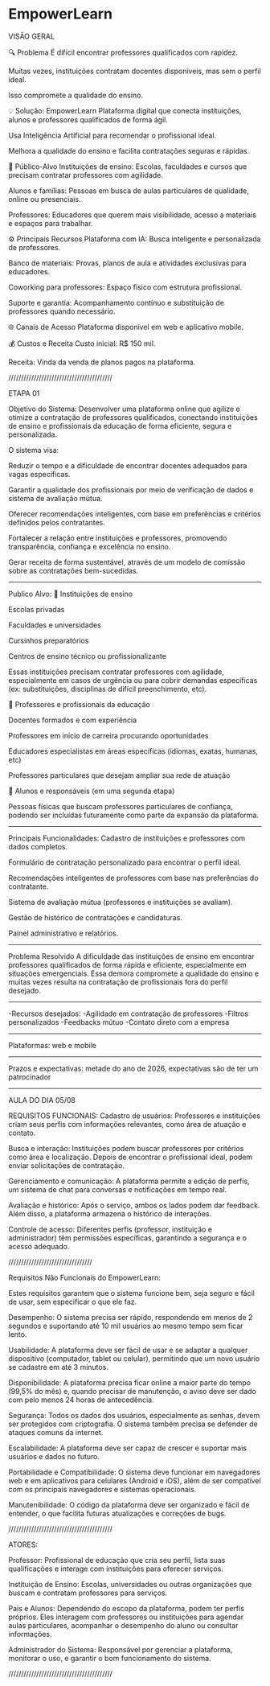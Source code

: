 # EmpowerLearn


VISÃO GERAL


🔍 Problema
É difícil encontrar professores qualificados com rapidez.

Muitas vezes, instituições contratam docentes disponíveis, mas sem o perfil ideal.

Isso compromete a qualidade do ensino.

💡 Solução: EmpowerLearn
Plataforma digital que conecta instituições, alunos e professores qualificados de forma ágil.

Usa Inteligência Artificial para recomendar o profissional ideal.

Melhora a qualidade do ensino e facilita contratações seguras e rápidas.

👥 Público-Alvo
Instituições de ensino: Escolas, faculdades e cursos que precisam contratar professores com agilidade.

Alunos e famílias: Pessoas em busca de aulas particulares de qualidade, online ou presenciais.

Professores: Educadores que querem mais visibilidade, acesso a materiais e espaços para trabalhar.

⚙️ Principais Recursos
Plataforma com IA: Busca inteligente e personalizada de professores.

Banco de materiais: Provas, planos de aula e atividades exclusivas para educadores.

Coworking para professores: Espaço físico com estrutura profissional.

Suporte e garantia: Acompanhamento contínuo e substituição de professores quando necessário.

🌐 Canais de Acesso
Plataforma disponível em web e aplicativo mobile.

💰 Custos e Receita
Custo inicial: R$ 150 mil.

Receita: Vinda da venda de planos pagos na plataforma.




/////////////////////////////////////////

ETAPA 01


Objetivo do Sistema:  Desenvolver uma plataforma online que agilize e otimize a contratação de professores qualificados, conectando instituições de ensino e profissionais da educação de forma eficiente, segura e personalizada.

O sistema visa:

Reduzir o tempo e a dificuldade de encontrar docentes adequados para vagas específicas.

Garantir a qualidade dos profissionais por meio de verificação de dados e sistema de avaliação mútua.

Oferecer recomendações inteligentes, com base em preferências e critérios definidos pelos contratantes.

Fortalecer a relação entre instituições e professores, promovendo transparência, confiança e excelência no ensino.

Gerar receita de forma sustentável, através de um modelo de comissão sobre as contratações bem-sucedidas.



------------------------------------------

Publico Alvo: 🔸 Instituições de ensino

Escolas privadas

Faculdades e universidades

Cursinhos preparatórios

Centros de ensino técnico ou profissionalizante

Essas instituições precisam contratar professores com agilidade, especialmente em casos de urgência ou para cobrir demandas específicas (ex: substituições, disciplinas de difícil preenchimento, etc).

🔸 Professores e profissionais da educação

Docentes formados e com experiência

Professores em início de carreira procurando oportunidades

Educadores especialistas em áreas específicas (idiomas, exatas, humanas, etc)

Professores particulares que desejam ampliar sua rede de atuação

🔸 Alunos e responsáveis (em uma segunda etapa)

Pessoas físicas que buscam professores particulares de confiança, podendo ser incluídas futuramente como parte da expansão da plataforma.


------------------------------------------

Principais Funcionalidades: Cadastro de instituições e professores com dados completos.

Formulário de contratação personalizado para encontrar o perfil ideal.

Recomendações inteligentes de professores com base nas preferências do contratante.

Sistema de avaliação mútua (professores e instituições se avaliam).

Gestão de histórico de contratações e candidaturas.

Painel administrativo e relatórios.

-----------------------------------------

Problema Resolvido
A dificuldade das instituições de ensino em encontrar professores qualificados de forma rápida e eficiente, especialmente em situações emergenciais.
Essa demora compromete a qualidade do ensino e muitas vezes resulta na contratação de profissionais fora do perfil desejado.


------------------------------------------

-Recursos desejados:
-Agilidade em contratação de professores 
-Filtros personalizados 
-Feedbacks mútuo 
-Contato direto com a empresa

------------------------------------------

Plataformas: web e mobile 

------------------------------------------


Prazos e expectativas: metade do ano de 2026, expectativas são de ter um patrocinador 





--------------------------------------------------------------------


AULA DO DIA 05/08



REQUISITOS FUNCIONAIS: 
Cadastro de usuários: Professores e instituições criam seus perfis com informações relevantes, como área de atuação e contato.

Busca e interação: Instituições podem buscar professores por critérios como área e localização. Depois de encontrar o profissional ideal, podem enviar solicitações de contratação.

Gerenciamento e comunicação: A plataforma permite a edição de perfis, um sistema de chat para conversas e notificações em tempo real.

Avaliação e histórico: Após o serviço, ambos os lados podem dar feedback. Além disso, a plataforma armazena o histórico de interações.

Controle de acesso: Diferentes perfis (professor, instituição e administrador) têm permissões específicas, garantindo a segurança e o acesso adequado.



/////////////////////////////////


Requisitos Não Funcionais do EmpowerLearn:

Estes requisitos garantem que o sistema funcione bem, seja seguro e fácil de usar, sem especificar o que ele faz.

Desempenho: O sistema precisa ser rápido, respondendo em menos de 2 segundos e suportando até 10 mil usuários ao mesmo tempo sem ficar lento.

Usabilidade: A plataforma deve ser fácil de usar e se adaptar a qualquer dispositivo (computador, tablet ou celular), permitindo que um novo usuário se cadastre em até 3 minutos.

Disponibilidade: A plataforma precisa ficar online a maior parte do tempo (99,5% do mês) e, quando precisar de manutenção, o aviso deve ser dado com pelo menos 24 horas de antecedência.

Segurança: Todos os dados dos usuários, especialmente as senhas, devem ser protegidos com criptografia. O sistema também precisa se defender de ataques comuns da internet.

Escalabilidade: A plataforma deve ser capaz de crescer e suportar mais usuários e dados no futuro.

Portabilidade e Compatibilidade: O sistema deve funcionar em navegadores web e em aplicativos para celulares (Android e iOS), além de ser compatível com os principais navegadores e sistemas operacionais.

Manutenibilidade: O código da plataforma deve ser organizado e fácil de entender, o que facilita futuras atualizações e correções de bugs.


/////////////////////////////////////////

ATORES: 


Professor: Profissional de educação que cria seu perfil, lista suas qualificações e interage com instituições para oferecer serviços.

Instituição de Ensino: Escolas, universidades ou outras organizações que buscam e contratam professores para serviços.

Pais e Alunos: Dependendo do escopo da plataforma, podem ter perfis próprios. Eles interagem com professores ou instituições para agendar aulas particulares, acompanhar o desempenho do aluno ou consultar informações.

Administrador do Sistema: Responsável por gerenciar a plataforma, monitorar o uso, e garantir o bom funcionamento do sistema.



/////////////////////////////////////////

